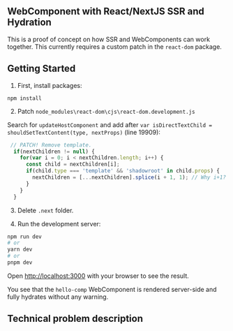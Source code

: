 ## WebComponent with React/NextJS SSR and Hydration

This is a proof of concept on how SSR and WebComponents can work together. This currently requires a custom patch in the `react-dom` package.

## Getting Started

1. First, install packages:

`npm install`

2. Patch `node_modules\react-dom\cjs\react-dom.development.js`

Search for `updateHostComponent` and add after `var isDirectTextChild = shouldSetTextContent(type, nextProps)` (line 19909):

```js
 // PATCH! Remove template.
  if(nextChildren != null) {
    for(var i = 0; i < nextChildren.length; i++) {
      const child = nextChildren[i];
      if(child.type === 'template' && 'shadowroot' in child.props) {
        nextChildren = [...nextChildren].splice(i + 1, 1); // Why i+1? Splicing at 0 does remove the second item...
      }
    }
  }
```

3. Delete `.next` folder.

4. Run the development server:

```bash
npm run dev
# or
yarn dev
# or
pnpm dev
```

Open [http://localhost:3000](http://localhost:3000) with your browser to see the result.

You see that the `hello-comp` WebComponent is rendered server-side and fully hydrates without any warning.


## Technical problem description